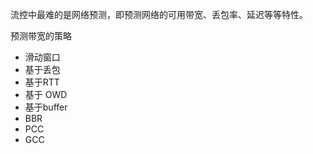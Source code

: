 流控中最难的是网络预测，即预测网络的可用带宽、丢包率、延迟等等特性。

预测带宽的策略

- 滑动窗口
- 基于丢包
- 基于RTT
- 基于 OWD
- 基于buffer
- BBR
- PCC
- GCC